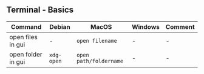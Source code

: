 ## Terminal - Basics

| Command| Debian  | MacOS | Windows  | Comment| 
|---|---|---|---|---|
| open files in gui | - | `open filename`   | - | - | 
| open folder in gui  | `xdg-open` | `open path/foldername`   | - | - | 


